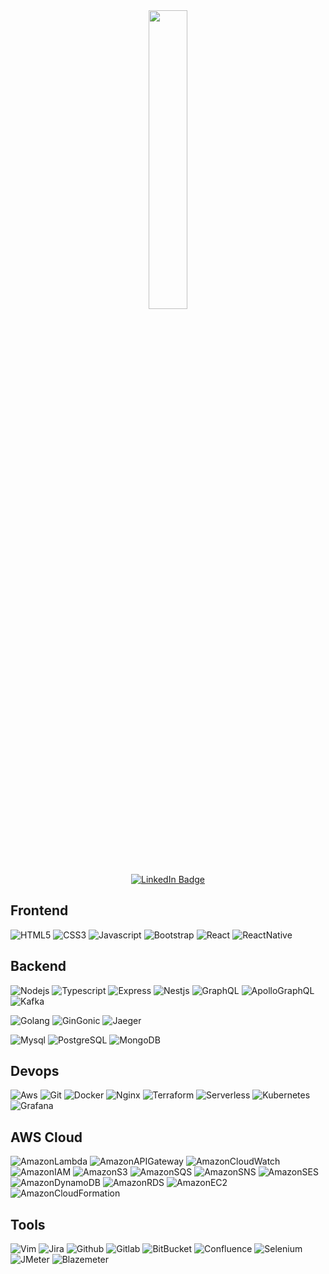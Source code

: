 <div id="header" align="center">
  <img src="https://media.giphy.com/media/xUOrw01a1gy7BUwq40/giphy.gif?cid=ecf05e471k5qnmwgtgesr4gqbw1j6ko7rsr95eij1ghmsow8&ep=v1_gifs_search&rid=giphy.gif&ct=g" width="35%"/>
</div>
</br>
<div id="badges" align="center">
  <a href="https://www.linkedin.com/in/gabriel-brecci/">
    <img src="https://img.shields.io/badge/LinkedIn-blue?style=for-the-badge&logo=linkedin&logoColor=white" alt="LinkedIn Badge"/>
  </a>
</div>

## Frontend

![HTML5](https://img.shields.io/badge/HTML-white?style=for-the-badge&logo=html5&logoColor=E34F26&color=black
)
![CSS3](https://img.shields.io/badge/CSS-white?style=for-the-badge&logo=css3&logoColor=1572B6&color=black
)
![Javascript](https://img.shields.io/badge/Javascript-white?style=for-the-badge&logo=javascript&logoColor=F7DF1E&color=black
)
![Bootstrap](https://img.shields.io/badge/Bootstrap-white?style=for-the-badge&logo=bootstrap&logoColor=7952B3&color=black
)
![React](https://img.shields.io/badge/React-white?style=for-the-badge&logo=react&logoColor=61DAFB&color=black
)
![ReactNative](https://img.shields.io/badge/React_Native-white?style=for-the-badge&logo=react&logoColor=593A9C&color=black
)

## Backend

![Nodejs](https://img.shields.io/badge/Node.js-white?style=for-the-badge&logo=node.js&logoColor=5FA04E&color=black
)
![Typescript](https://img.shields.io/badge/Typescript-white?style=for-the-badge&logo=typescript&logoColor=3178C6&color=black
)
![Express](https://img.shields.io/badge/Express-white?style=for-the-badge&logo=express&logoColor=white&color=black
)
![Nestjs](https://img.shields.io/badge/Nest.js-white?style=for-the-badge&logo=nestjs&logoColor=E0234E&color=black
)
![GraphQL](https://img.shields.io/badge/GraphQL-white?style=for-the-badge&logo=graphql&logoColor=E10098&color=black
)
![ApolloGraphQL](https://img.shields.io/badge/Apollo_GraphQL-white?style=for-the-badge&logo=apollographql&logoColor=311C87&color=black
)
![Kafka](https://img.shields.io/badge/Apache_Kafka-white?style=for-the-badge&logo=apachekafka&logoColor=white&color=black
)

![Golang](https://img.shields.io/badge/Golang-white?style=for-the-badge&logo=go&logoColor=00ADD8&color=black
)
![GinGonic](https://img.shields.io/badge/Gin-white?style=for-the-badge&logo=gin&logoColor=008ECF&color=black
)
![Jaeger](https://img.shields.io/badge/Jaeger-white?style=for-the-badge&logo=jaeger&logoColor=66CFE3&color=black
)


![Mysql](https://img.shields.io/badge/Mysql-white?style=for-the-badge&logo=mysql&logoColor=4479A1&color=black
)
![PostgreSQL](https://img.shields.io/badge/Postgresql-white?style=for-the-badge&logo=postgresql&logoColor=4169E1&color=black
)
![MongoDB](https://img.shields.io/badge/Mongodb-white?style=for-the-badge&logo=mongodb&logoColor=47A248&color=black
)

## Devops

![Aws](https://img.shields.io/badge/AWS-white?style=for-the-badge&logo=amazonwebservices&logoColor=232F3E&color=black
)
![Git](https://img.shields.io/badge/Git-white?style=for-the-badge&logo=git&logoColor=F05032&color=black
)
![Docker](https://img.shields.io/badge/Docker-white?style=for-the-badge&logo=docker&logoColor=2496ED&color=black
)
![Nginx](https://img.shields.io/badge/Nginx-white?style=for-the-badge&logo=nginx&logoColor=009639&color=black
)
![Terraform](https://img.shields.io/badge/Terraform-white?style=for-the-badge&logo=terraform&logoColor=844FBA&color=black
)
![Serverless](https://img.shields.io/badge/Serverless-white?style=for-the-badge&logo=serverless&logoColor=FD5750&color=black
)
![Kubernetes](https://img.shields.io/badge/Kubernetes-white?style=for-the-badge&logo=kubernetes&logoColor=326CE5&color=black
)
![Grafana](https://img.shields.io/badge/Grafana-white?style=for-the-badge&logo=grafana&logoColor=F46800&color=black
)

## AWS Cloud

![AmazonLambda](https://img.shields.io/badge/Amazon_Lambda-white?style=for-the-badge&logo=awslambda&logoColor=FF9900&color=black
)
![AmazonAPIGateway](https://img.shields.io/badge/Amazon_API_Gateway-white?style=for-the-badge&logo=amazonapigateway&logoColor=FF4F8B&color=black
)
![AmazonCloudWatch](https://img.shields.io/badge/Amazon_CloudWatch-white?style=for-the-badge&logo=amazoncloudwatch&logoColor=FF4F8B&color=black
)
![AmazonIAM](https://img.shields.io/badge/Amazon_IAM-white?style=for-the-badge&logo=amazoniam&logoColor=DD344C&color=black
)
![AmazonS3](https://img.shields.io/badge/Amazon_S3-white?style=for-the-badge&logo=amazons3&logoColor=569A31&color=black
)
![AmazonSQS](https://img.shields.io/badge/Amazon_SQS-white?style=for-the-badge&logo=amazonsqs&logoColor=FF4F8B&color=black
)
![AmazonSNS](https://img.shields.io/badge/Amazon_SNS-white?style=for-the-badge&color=black
)
![AmazonSES](https://img.shields.io/badge/Amazon_SES-white?style=for-the-badge&logo=amazonsimpleemailservice&logoColor=DD344C&color=black
)
![AmazonDynamoDB](https://img.shields.io/badge/Amazon_DynamoDB-white?style=for-the-badge&logo=amazondynamodb&logoColor=4053D6&color=black
)
![AmazonRDS](https://img.shields.io/badge/Amazon_RDS-white?style=for-the-badge&logo=amazonrds&logoColor=527FFF&color=black
)
![AmazonEC2](https://img.shields.io/badge/Amazon_EC2-white?style=for-the-badge&logo=amazonec2&logoColor=FF9900&color=black
)
![AmazonCloudFormation](https://img.shields.io/badge/Amazon_CloudFormation-white?style=for-the-badge&color=black
)


## Tools

![Vim](https://img.shields.io/badge/Vim-white?style=for-the-badge&logo=vim&logoColor=019733&color=black
)
![Jira](https://img.shields.io/badge/Jira-white?style=for-the-badge&logo=jira&logoColor=0052CC&color=black
)
![Github](https://img.shields.io/badge/Github-white?style=for-the-badge&logo=github&logoColor=white&color=black
)
![Gitlab](https://img.shields.io/badge/Gitlab-white?style=for-the-badge&logo=gitlab&logoColor=FC6D26&color=black
)
![BitBucket](https://img.shields.io/badge/Bitbucket-white?style=for-the-badge&logo=bitbucket&logoColor=0052CC&color=black
)
![Confluence](https://img.shields.io/badge/Confluence-white?style=for-the-badge&logo=confluence&logoColor=172B4D&color=black
)
![Selenium](https://img.shields.io/badge/Selenium-white?style=for-the-badge&logo=selenium&logoColor=43B02A&color=black
)
![JMeter](https://img.shields.io/badge/Apache_JMeter-white?style=for-the-badge&logo=apachejmeter&logoColor=D22128&color=black
)
![Blazemeter](https://img.shields.io/badge/Blazemeter-white?style=for-the-badge&logo=blazemeter&logoColor=CA2133&color=black
)
